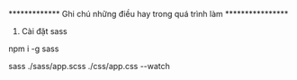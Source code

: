 ************* Ghi chú những điều hay trong quá trình làm ****************


1. Cài đặt sass

npm i -g sass

sass ./sass/app.scss ./css/app.css --watch




